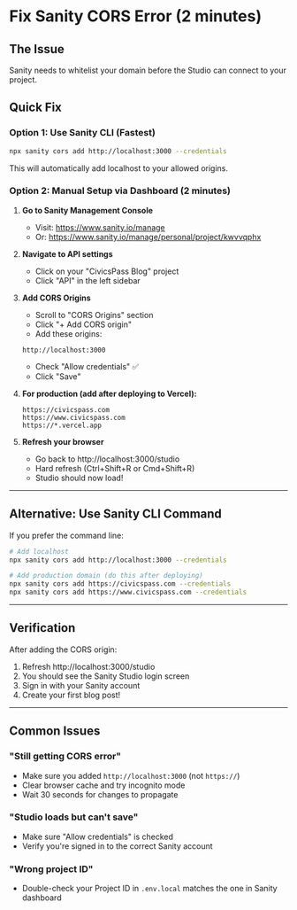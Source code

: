 # Fix Sanity CORS Error (2 minutes)

## The Issue
Sanity needs to whitelist your domain before the Studio can connect to your project.

## Quick Fix

### Option 1: Use Sanity CLI (Fastest)
```bash
npx sanity cors add http://localhost:3000 --credentials
```

This will automatically add localhost to your allowed origins.

### Option 2: Manual Setup via Dashboard (2 minutes)

1. **Go to Sanity Management Console**
   - Visit: https://www.sanity.io/manage
   - Or: https://www.sanity.io/manage/personal/project/kwvvqphx

2. **Navigate to API settings**
   - Click on your "CivicsPass Blog" project
   - Click "API" in the left sidebar

3. **Add CORS Origins**
   - Scroll to "CORS Origins" section
   - Click "+ Add CORS origin"
   - Add these origins:

   ```
   http://localhost:3000
   ```
   - Check "Allow credentials" ✅
   - Click "Save"

4. **For production (add after deploying to Vercel):**
   ```
   https://civicspass.com
   https://www.civicspass.com
   https://*.vercel.app
   ```

5. **Refresh your browser**
   - Go back to http://localhost:3000/studio
   - Hard refresh (Ctrl+Shift+R or Cmd+Shift+R)
   - Studio should now load!

---

## Alternative: Use Sanity CLI Command

If you prefer the command line:

```bash
# Add localhost
npx sanity cors add http://localhost:3000 --credentials

# Add production domain (do this after deploying)
npx sanity cors add https://civicspass.com --credentials
npx sanity cors add https://www.civicspass.com --credentials
```

---

## Verification

After adding the CORS origin:
1. Refresh http://localhost:3000/studio
2. You should see the Sanity Studio login screen
3. Sign in with your Sanity account
4. Create your first blog post!

---

## Common Issues

### "Still getting CORS error"
- Make sure you added `http://localhost:3000` (not `https://`)
- Clear browser cache and try incognito mode
- Wait 30 seconds for changes to propagate

### "Studio loads but can't save"
- Make sure "Allow credentials" is checked
- Verify you're signed in to the correct Sanity account

### "Wrong project ID"
- Double-check your Project ID in `.env.local` matches the one in Sanity dashboard
